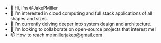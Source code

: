- 👋 Hi, I’m @JakePMiller
- 👀 I’m interested in cloud computing and full stack applications of all shapes and sizes. 
- 🌱 I’m currently delving deeper into system design and architecture.
- 💞️ I’m looking to collaborate on open-source projects that interest me! 
- 📫 How to reach me millerjakep@gmail.com

<!---
JakePMiller/JakePMiller is a ✨ special ✨ repository because its `README.md` (this file) appears on your GitHub profile.
You can click the Preview link to take a look at your changes.
--->
